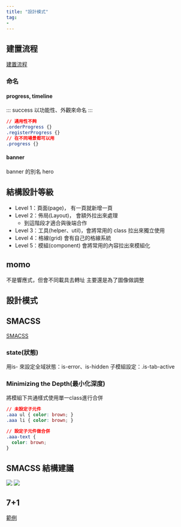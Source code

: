 ```yaml
---
title: "設計模式"
tag: 
- 
---
```

## 建置流程
[建置流程](https://cacoo.com/diagrams/VbC7q11GWcnik5BV/16E53)


### 命名
#### progress, timeline
:::    success
以功能性、外觀來命名
:::

```css
// 通用性不夠
.orderProgress {}
.registerProgress {}
// 在不同場景都可以用
.progress {}
```
#### banner
banner 的別名 hero

## 結構設計等級
* Level 1：頁面(page)， 有一頁就新增一頁
* Level 2：佈局(Layout)， 會額外拉出來處理
     - 到這階段才適合與後端合作
* Level 3：工具(helper、util)，會將常用的 class 拉出來獨立使用
* Level 4：格線(grid) 會有自己的格線系統
* Level 5：模組(component) 會將常用的內容拉出來模組化

## momo
不是響應式，但會不同載具去轉址
主要還是為了圖像做調整

## 設計模式
## SMACSS

[SMACSS](https://docs.google.com/presentation/d/12EBuvos1SIwUWzIsl8KCp9W96J6jbwXjKuGMKtG5PQc/edit#slide=id.p197)
### state(狀態)
用is- 來設定全域狀態：is-error、is-hidden
子模組設定：.is-tab-active


### Minimizing the Depth(最小化深度)
將模組下共通樣式使用單一class進行合併
```css
// 未設定子元件
.aaa ul { color: brown; }
.aaa li { color: brown; }

// 設定子元件做合併
.aaa-text {
  color: brown;
}
```

## SMACSS 結構建議
![](https://i.imgur.com/BOWnMrg.png)
![](https://i.imgur.com/4J5KiOS.png)



## 7+1
[範例](https://gist.github.com/rveitch/84cea9650092119527bc)